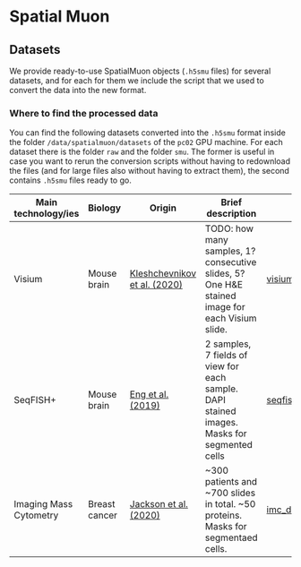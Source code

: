 # Spatial Muon
## Datasets
We provide ready-to-use SpatialMuon objects (`.h5smu` files) for several datasets, and for each for them we include 
the script that we used to convert the data into the new format.

### Where to find the processed data
You can find the following datasets converted into the `.h5smu` format inside the folder 
`/data/spatialmuon/datasets` of the `pc02` GPU machine. 
For each dataset there is the folder `raw` and the folder `smu`. The former is useful in case you want to rerun the 
conversion scripts without having to redownload the files (and for large files also without having to extract them), 
the second contains `.h5smu` files ready to go.

 Main technology/ies | Biology | Origin | Brief description | Script | Folder in the `pc02` machine |
|-------------|-------------|---------|-----------|---------|------|
| Visium | Mouse brain | [Kleshchevnikov et al. (2020)](https://doi.org/10.1101/2020.11.15.378125) | TODO: how many samples, 1? consecutive slides, 5? One H&E stained image for each Visium slide.| [visium_mousebrain.py](./spatialmuon/datasets/visium_mousebrain.py) | `visium_mousebrain` |
| SeqFISH+ | Mouse brain | [Eng et al. (2019)](https://doi.org/10.1038/s41586-019-1049-y) | 2 samples, 7 fields of view for each sample. DAPI stained images. Masks for segmented cells | [seqfishplus.py](./spatialmuon/datasets/seqfishplus.py) | `seqfishplus` |
| Imaging Mass Cytometry | Breast cancer | [Jackson et al. (2020)](https://doi.org/10.5281/zenodo.3518284) | ~300 patients and ~700 slides in total. ~50 proteins. Masks for segmentaed cells. | [imc_download.py](./spatialmuon/datasets/imc_download.py) | `imc` |


